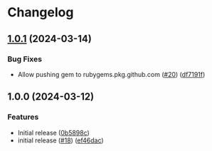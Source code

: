 # Changelog

## [1.0.1](https://github.com/sequra/sequra-style/compare/v1.0.0...v1.0.1) (2024-03-14)


### Bug Fixes

* Allow pushing gem to rubygems.pkg.github.com ([#20](https://github.com/sequra/sequra-style/issues/20)) ([df7191f](https://github.com/sequra/sequra-style/commit/df7191f7f212d416a4531d358b27769d45458cda))

## 1.0.0 (2024-03-12)


### Features

* Initial release ([0b5898c](https://github.com/sequra/sequra-style/commit/0b5898ce8dd54b2570a4eac51d5352c74f484570))
* initial release ([#18](https://github.com/sequra/sequra-style/issues/18)) ([ef46dac](https://github.com/sequra/sequra-style/commit/ef46dac4b7f6e1d6bbe89c155bb673219a0e30ba))
